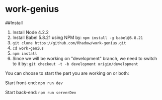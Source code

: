 # work-genius

##Install
1. Install Node 4.2.2
2. Install Babel 5.8.21 using NPM by: `npm install -g babel@5.8.21`
3. `git clone https://github.com/Rhadow/work-genius.git`
4. `cd work-genius`
5. `npm install`
6. Since we will be working on "development" branch, we need to switch to it by: `git checkout -t -b development origin/development`

You can choose to start the part you are working on or both:

Start front-end: `npm run dev`

Start back-end: `npm run serverDev`